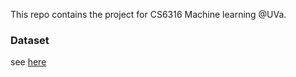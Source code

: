 This repo contains the project for CS6316 Machine learning @UVa. 


### Dataset

see [here](dataset/README.md)


